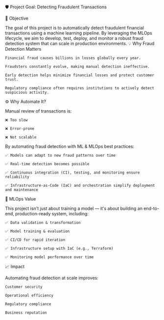 🛡️ Project Goal: Detecting Fraudulent Transactions

🎯 Objective

The goal of this project is to automatically detect fraudulent financial transactions using a machine learning pipeline. By leveraging the MLOps lifecycle, we aim to develop, test, deploy, and monitor a robust fraud detection system that can scale in production environments.
💡 Why Fraud Detection Matters

    Financial fraud causes billions in losses globally every year.

    Fraudsters constantly evolve, making manual detection ineffective.

    Early detection helps minimize financial losses and protect customer trust.

    Regulatory compliance often requires institutions to actively detect suspicious activity.

⚙️ Why Automate It?

Manual review of transactions is:

    ❌ Too slow

    ❌ Error-prone

    ❌ Not scalable

By automating fraud detection with ML & MLOps best practices:

    ✅ Models can adapt to new fraud patterns over time

    ✅ Real-time detection becomes possible

    ✅ Continuous integration (CI), testing, and monitoring ensure reliability

    ✅ Infrastructure-as-Code (IaC) and orchestration simplify deployment and maintenance

🔁 MLOps Value

This project isn't just about training a model — it's about building an end-to-end, production-ready system, including:

    ✅ Data validation & transformation

    ✅ Model training & evaluation

    ✅ CI/CD for rapid iteration

    ✅ Infrastructure setup with IaC (e.g., Terraform)

    ✅ Monitoring model performance over time

📈 Impact

Automating fraud detection at scale improves:

    Customer security

    Operational efficiency

    Regulatory compliance

    Business reputation
